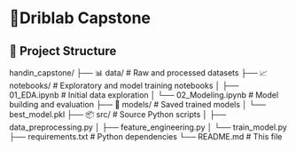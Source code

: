 # 🎯Driblab Capstone

## 📁 Project Structure
handin_capstone/
├── 📊 data/ # Raw and processed datasets
├── 📈 notebooks/ # Exploratory and model training notebooks
│ ├── 01_EDA.ipynb # Initial data exploration
│ └── 02_Modeling.ipynb # Model building and evaluation
├── 🧠 models/ # Saved trained models
│ └── best_model.pkl
├── 📦 src/ # Source Python scripts
│ ├── data_preprocessing.py
│ ├── feature_engineering.py
│ └── train_model.py
├── requirements.txt # Python dependencies
└── README.md # This file
